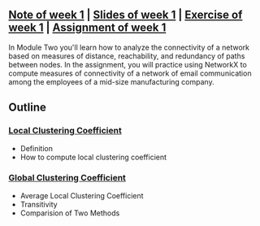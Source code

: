 ## [Note of week 1](notes) | [Slides of week 1](slides) | [Exercise of week 1](exercises) | [Assignment of week 1](assignment)

In Module Two you'll learn how to analyze the connectivity of a network 
based on measures of distance, reachability, and redundancy of paths 
between nodes. In the assignment, you will practice using NetworkX to 
compute measures of connectivity of a network of email communication among 
the employees of a mid-size manufacturing company.

## Outline
### [Local Clustering Coefficient](notes/1_Local_Clustering_Coefficient.md)
- Definition
- How to compute local clustering coefficient

### [Global Clustering Coefficient](notes/2_Global_Clustering_Coefficient.md)
- Average Local Clustering Coefficient
- Transitivity
- Comparision of Two Methods
